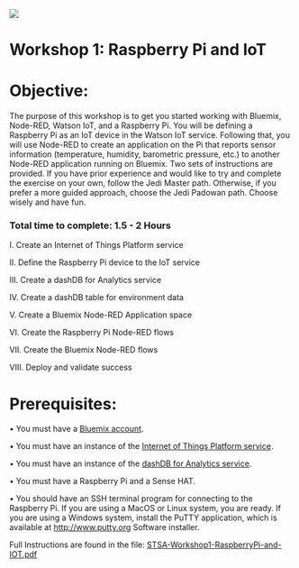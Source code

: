 ![](./media/image1.jpg)

Workshop 1: Raspberry Pi and IoT
================================

Objective:
===========

The purpose of this workshop is to get you started working with Bluemix,
Node-RED, Watson IoT, and a Raspberry Pi. You will be defining a
Raspberry Pi as an IoT device in the Watson IoT service. Following that,
you will use Node-RED to create an application on the Pi that reports
sensor information (temperature, humidity, barometric pressure, etc.) to
another Node-RED application running on Bluemix. Two sets of
instructions are provided. If you have prior experience and would like
to try and complete the exercise on your own, follow the Jedi Master
path. Otherwise, if you prefer a more guided approach, choose the Jedi
Padowan path. Choose wisely and have fun.

### Total time to complete: 1.5 - 2 Hours

I. Create an Internet of Things Platform service

II. Define the Raspberry Pi device to the IoT service

III. Create a dashDB for Analytics service

IV. Create a dashDB table for environment data

V. Create a Bluemix Node-RED Application space

VI. Create the Raspberry Pi Node-RED flows

VII. Create the Bluemix Node-RED flows

VIII. Deploy and validate success

Prerequisites:
==============

• You must have a [Bluemix account](https://www.bluemix.net).

• You must have an instance of the [Internet of Things Platform service](https://console.bluemix.net/catalog/services/internet-of-things-platform).

• You must have an instance of the [dashDB for Analytics service](https://console.bluemix.net/catalog/services/dashdb).

• You must have a Raspberry Pi and a Sense HAT.

• You should have an SSH terminal program for connecting to the Raspberry Pi. If you are using a MacOS or Linux system, you are ready. If you are using a Windows system, install the PuTTY application, which is available at http://www.putty.org Software installer.

Full Instructions are found in the file:
[STSA-Workshop1-RaspberryPi-and-IOT.pdf](./STSA-Workshop1-RaspberryPi-and-IOT.pdf)
